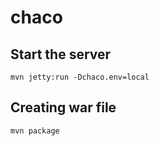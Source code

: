 chaco
======

Start the server
----------------

    mvn jetty:run -Dchaco.env=local

Creating war file
-----------------

    mvn package

